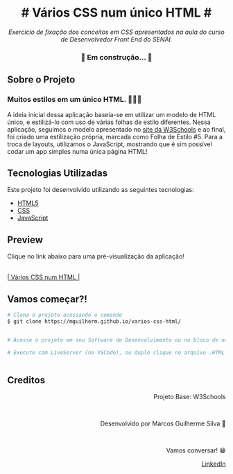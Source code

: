 <h1 align="center">
  # Vários CSS num único HTML # <br />
  
</h1>
<p align="center"><em>Exercício de fixação dos conceitos em CSS apresentados na aula do curso de Desenvolvedor Front End do SENAI.</em></p>

<h3 align="center">🚧 Em construção... 🚧</h3>

<h2>Sobre o Projeto</h2>

<h3><strong> Muitos estilos em um único HTML.</strong> 👨🏻‍💻 </h3>
<p>
  A ideia inicial dessa aplicação baseia-se em utilizar um modelo de HTML único, e estilizá-lo com uso de várias folhas de estilo diferentes. Nessa aplicação, seguimos o modelo apresentado no <a href="https://www.w3schools.com/">site da W3Schools</a> e ao final, foi criado uma estilização própria, marcada como Folha de Estilo #5. Para a troca de layouts, utilizamos o JavaScript, mostrando que é sim possível codar um app simples numa única página HTML!
</p>

<h2>Tecnologias Utilizadas</h2>

<p>Este projeto foi desenvolvido utilizando as seguintes tecnologias:</p>


<div>
<ul>
  <li>
    <a style="" href="https://www.w3schools.com/html/">     
      HTML5</a>
    
  </li>
  <li>
    <a href="https://www.w3schools.com/css/default.asp">    
      CSS
    </a>
  </li>
  <li>
    <a href="https://www.javascript.com/">
      JavaScript
    </a>
  </li>
</div>

  <h2>Preview</h2>


  <p>Clique no link abaixo para uma pré-visualização da aplicação!</p>
  <br />
  <a href="https://mguilherm.github.io/varios-css-html">| Vários CSS num HTML |</a>

  <h2>Vamos começar?!</h2>


  ```bash 
  # Clona o projeto acessando o comando 
  $ git clone https://mguilherm.github.io/varios-css-html/ 
  

  # Acesse o projeto em seu Software de Desenvolvimento ou no bloco de notas e salve em extensão .HTML

  # Execute com LiveServer (no VSCode), ou duplo clique no arquivo .HTML salvo!



  ```

  <h2>Creditos</h2>
  <div align="right">
    <p>Projeto Base: W3Schools</p>
    <br />
    <p>Desenvolvido por Marcos Guilherme Silva 👋</p>
    <br />
    <p>Vamos conversar! 😁</p>
    <a href="https://www.linkedin.com/in/marcos-guilherme-barbosa-da-silva-8313121a4/">LinkedIn</a>
  </div>
</ul>
